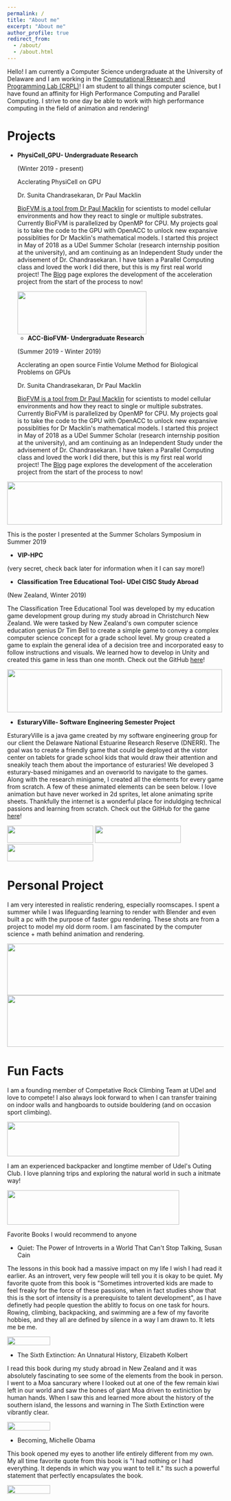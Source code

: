 ```yaml
---
permalink: /
title: "About me"
excerpt: "About me"
author_profile: true
redirect_from: 
  - /about/
  - /about.html
---
```


Hello! I am currently a Computer Science undergraduate at the University of Delaware and I am working in the [Computational Research and Programming Lab (CRPL)](https://crpl.cis.udel.edu/)! I am student to all things computer science, but I have found an affinity for High Performance Computing and Parallel Computing. I strive to one day be able to work with high performance computing in the field of animation and rendering!

Projects
======
* **PhysiCell_GPU- Undergraduate Research**
  
  (Winter 2019 - present)
  
  Acclerating PhysiCell on GPU
  
  Dr. Sunita Chandrasekaran, Dr Paul Macklin
  
  [BioFVM is a tool from Dr Paul Macklin](http://mathcancer.org/) for scientists to model cellular environments and how they react to single or multiple substrates. Currently BioFVM is parallelized by OpenMP for CPU. My projects goal is to take the code to the GPU with OpenACC to unlock new expansive possiblities for Dr Macklin's mathematical models. I started this project in May of 2018 as a UDel Summer Scholar (research internship position at the university), and am continuing as an Independent Study under the advisement of Dr. Chandrasekaran. I have taken a Parallel Computing class and loved the work I did there, but this is my first real world project! The [Blog](posts/2012/08/blog-post-1/) page explores the development of the acceleration project from the start of the process to now!
  
  <img src ="matt-stack.github.io/images/physicell_pic.png" width="300" height="100">

  * **ACC-BioFVM- Undergraduate Research**
  
  (Summer 2019 - Winter 2019)
  
  Acclerating an open source Fintie Volume Method for Biological Problems on GPUs
  
  Dr. Sunita Chandrasekaran, Dr Paul Macklin
  
  [BioFVM is a tool from Dr Paul Macklin](http://mathcancer.org/) for scientists to model cellular environments and how they react to single or multiple substrates. Currently BioFVM is parallelized by OpenMP for CPU. My projects goal is to take the code to the GPU with OpenACC to unlock new expansive possiblities for Dr Macklin's mathematical models. I started this project in May of 2018 as a UDel Summer Scholar (research internship position at the university), and am continuing as an Independent Study under the advisement of Dr. Chandrasekaran. I have taken a Parallel Computing class and loved the work I did there, but this is my first real world project! The [Blog](posts/2012/08/blog-post-1/) page explores the development of the acceleration project from the start of the process to now!
  
<img src ="matt-stack.github.io/images/0001.jpg" width="500" height="100">

This is the poster I presented at the Summer Scholars Symposium in Summer 2019
  
  * **VIP-HPC**
  
(very secret, check back later for information when it I can say more!)
    
  * **Classification Tree Educational Tool- UDel CISC Study Abroad**
  
  (New Zealand, Winter 2019)
  
  The Classification Tree Educational Tool was developed by my education game development group during my study abroad in Christchurch New Zealand. We were tasked by New Zealand's own computer science education genius Dr Tim Bell to create a simple game to convey a complex computer science concept for a grade school level. My group created a game to explain the general idea of a decision tree and incorporated easy to follow instructions and visuals. We learned how to develop in Unity and created this game in less than one month. Check out the GitHub [here](https://github.com/matt-stack/ClassificationTree)!
  
  <img src ="matt-stack.github.io/images/classification_gif.gif" width="500" height="100">
  
  
  * **EsturaryVille- Software Engineering Semester Project**
  
  EsturaryVille is a java game created by my software engineering group for our client the Delaware National Estuarine Research Reserve (DNERR). The goal was to create a friendly game that could be deployed at the vistor center on tablets for grade school kids that would draw their attention and sneakily teach them about the importance of esturaries! We developed 3 esturary-based minigames and an overworld to navigate to the games. Along with the research minigame, I created all the elements for every game from scratch. A few of these animated elements can be seen below. I love animation but have never worked in 2d sprites, let alone animating sprite sheets. Thankfully the internet is a wonderful place for induldging technical passions and learning from scratch. Check out the GitHub for the game [here](https://github.com/JTurk14/Estuaryville)!
  
<img src ="matt-stack.github.io/images/Scientist_gif.gif" width="200" height="40">
<img src ="matt-stack.github.io/images/blue-heron_gif.gif" width="200" height="40">
<img src ="matt-stack.github.io/images/flounder_gif.gif" width="200" height="40">

  
Personal Project
======
  I am very interested in realistic rendering, especially roomscapes. I spent a summer while I was lifeguarding learning to render with Blender and even built a pc with the purpose of faster gpu rendering. These shots are from a project to model my old dorm room. I am fascinated by the computer science + math behind animation and rendering.
  
<img src ="matt-stack.github.io/images/Screenshot (9).png" width="600" height="120">
<img src ="matt-stack.github.io/images/Screenshot (10).png" width="600" height="120">
  
Fun Facts
======
  I am a founding member of Competative Rock Climbing Team at UDel and love to compete! I also always look forward to when I can transfer training on indoor walls and hangboards to outside bouldering (and on occasion sport climbing).
  
<img src ="matt-stack.github.io/images/bouldering.jpg" width="400" height="80">

  I am an experienced backpacker and longtime member of Udel's Outing Club. I love planning trips and exploring the natural world in such a initmate way!
  
<img src ="matt-stack.github.io/images/backpacking.jpg" width="400" height="80">
  
  Favorite Books I would recommend to anyone
  
  * Quiet: The Power of Introverts in a World That Can't Stop Talking, Susan Cain
  
  The lessons in this book had a massive impact on my life I wish I had read it earlier. As an introvert, very few people will tell you it is okay to be quiet. My favorite quote from this book is "Sometimes introverted kids are made to feel freaky for the force of these passions, when in fact studies show that this is the sort of intensity is a prerequisite to talent development", as I have definetly had people question the ablitly to focus on one task for hours. Rowing, climbing, backpacking, and swimming are a few of my favorite hobbies, and they all are defined by silence in a way I am drawn to. It lets me be me.
  
<img src ="matt-stack.github.io/images/quiet.jpg" width="100" height="20">
  
  * The Sixth Extinction: An Unnatural History, Elizabeth Kolbert
  
  I read this book during my study abroad in New Zealand and it was absolutely fascinating to see some of the elements from the book in person. I went to a Moa sancurary where I looked out at one of the few remain kiwi left in our world and saw the bones of giant Moa driven to extiniction by human hands. When I saw this and learned more about the history of the southern island, the lessons and warning in The Sixth Extinction were vibrantly clear. 
  
<img src ="matt-stack.github.io/images/extinction.jpg" width="100" height="20">
  
  * Becoming, Michelle Obama
  
  This book opened my eyes to another life entirely different from my own. My all time favorite quote from this book is "I had nothing or I had everything. It depends in which way you want to tell it." Its such a powerful statement that perfectly encapsulates the book. 
  
<img src ="matt-stack.github.io/images/becoming.jpg" width="100" height="20">

  
  

